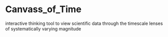 Canvass_of_Time
===============

interactive thinking tool to view scientific data through the timescale lenses of systematically varying magnitude